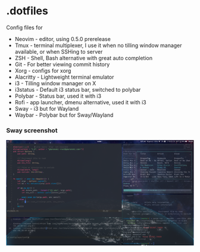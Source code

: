 # .dotfiles
Config files for 
- Neovim - editor, using 0.5.0 prerelease
- Tmux - terminal multiplexer, I use it when no tilling window manager available, or when SSHing to server
- ZSH - Shell, Bash alternative with great auto completion
- Git - For better viewing commit history
- Xorg - configs for xorg 
- Alacritty - Lightweight terminal emulator
- i3 - Tilling window manager on X
- i3status - Default i3 status bar, switched to polybar
- Polybar - Status bar, used it with i3
- Rofi - app launcher, dmenu alternative, used it with i3
- Sway - i3 but for Wayland
- Waybar - Polybar but for Sway/Wayland

### Sway screenshot
![sway-ss](sway.png)
